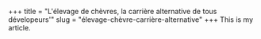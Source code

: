 +++
title = "L'élevage de chèvres, la carrière alternative de tous dévelopeurs'"
slug = "élevage-chèvre-carrière-alternative"
+++
This is my article.